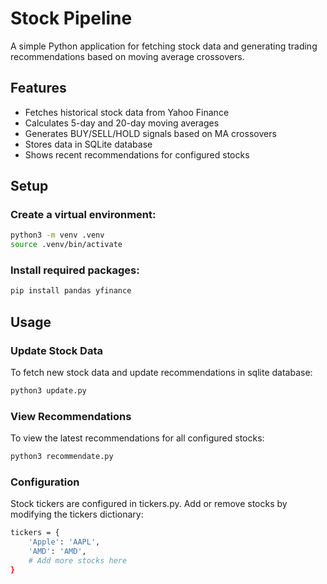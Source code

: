 # Stock Pipeline

A simple Python application for fetching stock data and generating trading recommendations based on moving average crossovers.

## Features

- Fetches historical stock data from Yahoo Finance
- Calculates 5-day and 20-day moving averages
- Generates BUY/SELL/HOLD signals based on MA crossovers
- Stores data in SQLite database
- Shows recent recommendations for configured stocks

## Setup

### Create a virtual environment:
```bash
python3 -m venv .venv
source .venv/bin/activate
```

### Install required packages:
```bash
pip install pandas yfinance
```

## Usage

### Update Stock Data

To fetch new stock data and update recommendations in sqlite database:
```bash
python3 update.py
```

### View Recommendations

To view the latest recommendations for all configured stocks:

```bash
python3 recommendate.py
```

###  Configuration

Stock tickers are configured in tickers.py. Add or remove stocks by modifying the tickers dictionary:

```bash
tickers = {
    'Apple': 'AAPL',
    'AMD': 'AMD',
    # Add more stocks here
}
```